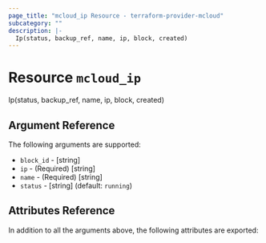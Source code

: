```yaml
---
page_title: "mcloud_ip Resource - terraform-provider-mcloud"
subcategory: ""
description: |-
  Ip(status, backup_ref, name, ip, block, created)
---
```


# Resource `mcloud_ip`

Ip(status, backup_ref, name, ip, block, created)



## Argument Reference

The following arguments are supported:

- `block_id` - [string]  
- `ip` - (Required) [string]  
- `name` - (Required) [string]  
- `status` - [string]   (default: `running`)

## Attributes Reference

In addition to all the arguments above, the following attributes are exported:
